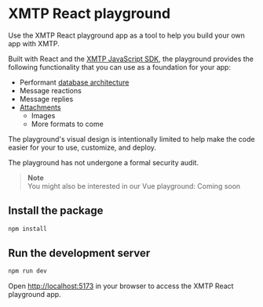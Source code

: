 # XMTP React playground

Use the XMTP React playground app as a tool to help you build your own app with XMTP.

Built with React and the [XMTP JavaScript SDK](https://github.com/xmtp/xmtp-js), the playground provides the following functionality that you can use as a foundation for your app:

- Performant [database architecture](https://xmtp.org/docs/tutorials/performance#use-a-local-cache)
- Message reactions
- Message replies
- [Attachments](https://xmtp.org/docs/build/attachments)
  - Images
  - More formats to come

The playground's visual design is intentionally limited to help make the code easier for your to use, customize, and deploy.

The playground has not undergone a formal security audit.

> **Note**  
> You might also be interested in our Vue playground: Coming soon

## Install the package

```bash
npm install
```

## Run the development server

```bash
npm run dev
```

Open [http://localhost:5173](http://localhost:5173) in your browser to access the XMTP React playground app.
